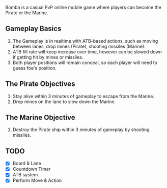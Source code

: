 Bomba is a casual PvP online mobile game where players can become the Pirate or the Marine.

## Gameplay Basics
1. The Gameplay is in realtime with ATB-based actions, such as moving between lanes, drop mines (Pirate), shooting missiles (Marine).
2. ATB fill rate will keep increase over time, however can be slowed down if getting hit by mines or missiles.
3. Both player positions will remain conceal, so each player will need to guess foe's position.

## The Pirate Objectives
1. Stay alive within 3 minutes of gameplay to escape from the Marine.
2. Drop mines on the lane to slow down the Marine.

## The Marine Objective
1. Destroy the Pirate ship within 3 minutes of gameplay by shooting missiles.

## TODO
- [x] Board & Lane
- [x] Countdown Timer
- [x] ATB system
- [x] Perform Move & Action
